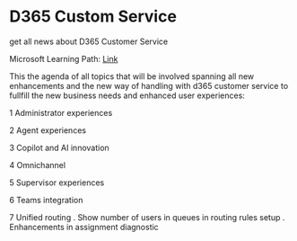 # D365 Custom Service
get all news about D365 Customer Service

Microsoft Learning Path: [Link](https://learn.microsoft.com/en-gb/dynamics365/customer-service/implement/overview)

This the agenda of all topics that will be involved spanning all new enhancements and the new way of handling with d365 customer service to fullfill the new business needs and enhanced user experiences:

1  Administrator experiences

2  Agent experiences

3  Copilot and AI innovation

4  Omnichannel
  


5  Supervisor experiences

6  Teams integration

7  Unified routing
  .  Show number of users in queues in routing rules setup
  .  Enhancements in assignment diagnostic



